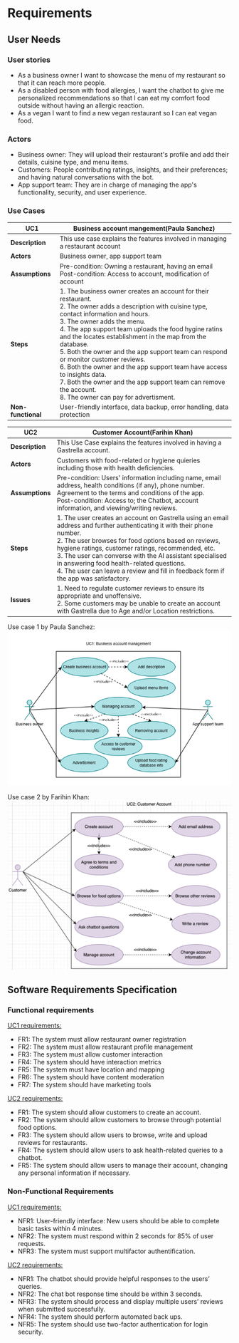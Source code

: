 # Requirements

## User Needs

### User stories
- As a business owner I want to showcase the menu of my restaurant so that it can reach more people.
- As a disabled person with food allergies, I want the chatbot to give me personalized recommendations so that I can eat my comfort food outside without having an allergic reaction.
- As a vegan I want to find a new vegan restaurant so I can eat vegan food.

### Actors
- Business owner: They will upload their restaurant's profile and add their details, cuisine type, and menu items.
- Customers: People contributing ratings, insights, and their preferences; and having natural conversations with the bot.
- App support team: They are in charge of managing the app's functionality, security, and user experience.

### Use Cases
| UC1 | Business account mangement(Paula Sanchez) | 
| -------------------------------------- | ------------------- |
| **Description** | This use case explains the features involved in managing a restaurant account |
| **Actors** | Business owner, app support team |
| **Assumptions** | Pre-condition: Owning a restaurant, having an email <br> Post-condition: Access to account, modification of account</td></tr>
| **Steps** | 1. The business owner creates an account for their restaurant. <br> 2. The owner adds a description with cuisine type, contact information and hours.<br> 3. The owner adds the menu.<br> 4. The app support team uploads the food hygine ratins and the locates establishment in the map from the database. <br> 5. Both the owner and the app support team can respond or monitor customer reviews.<br> 6. Both the owner and the app support team have access to insights data.<br> 7. Both the owner and the app support team can remove the account. <br> 8. The owner can pay for advertisment. |
| **Non-functional** | User-friendly interface, data backup, error handling, data protection |


| UC2 | Customer Account(Farihin Khan) | 
| -------------------------------------- | ------------------- |
| **Description** | This Use Case explains the features involved in having a Gastrella account. |
| **Actors** | Customers with food-related or hygiene quieries including those with health deficiencies. |
| **Assumptions** | Pre-condition: Users' information including name, email address, health conditions (if any), phone number. Agreement to the terms and conditions of the app.<br> Post-condition: Access to; the Chatbot, account information, and viewing/writing reviews.
| **Steps** | 1. The user creates an account on Gastrella using an email address and further authenticating it with their phone number. <br> 2. The user browses for food options based on reviews, hygiene ratings, customer ratings, recommended, etc.<br> 3. The user can converse with the AI assistant specialised in answering food health-related questions. <br> 4. The user can leave a review and fill in feedback form if the app was satisfactory. |
| **Issues** |1.  Need to regulate customer reviews to ensure its appropriate and unoffensive.<br> 2.  Some customers may be unable to create an account with Gastrella due to Age and/or Location restrictions. |


Use case 1 by Paula Sanchez: <br>
![Use case 1](images/uc1.png) <br>

Use case 2 by Farihin Khan: <br>
![Use case 2](images/usecase2.png)



## Software Requirements Specification
### Functional requirements    
<u>UC1 requirements:</u>
- FR1: The system must allow restaurant owner registration
- FR2: The system must allow restaurant profile management
- FR3: The system must allow customer interaction
- FR4: The system should have interaction metrics
- FR5: The system must have location and mapping
- FR6: The system should have content moderation
- FR7: The system should have marketing tools

<u>UC2 requirements:</u>
- FR1: The system should allow customers to create an account.
- FR2: The system should allow customers to browse through potential food options.
- FR3: The system should allow users to browse, write and upload reviews for restaurants. 
- FR4: The system should allow users to ask health-related queries to a chatbot.
- FR5: The system should allow users to manage their account, changing any personal information if necessary.


### Non-Functional Requirements
<u>UC1 requirements:</u>
- NFR1: User-friendly interface: New users should be able to complete basic tasks within 4 minutes.
- NFR2: The system must respond within 2 seconds for 85% of user requests.
- NFR3: The system must support multifactor authentification.

<u>UC2 requirements:</u>
- NFR1: The chatbot should provide helpful responses to the users’ queries.
- NFR2: The chat bot response time should be within 3 seconds.
- NFR3: The system should process and display multiple users’ reviews when submitted successfully.
- NFR4: The system should perform automated back ups.
- NFR5: The system should use two-factor authentication for login security.

  

